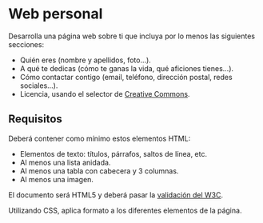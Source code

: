 # Web personal

Desarrolla una página web sobre ti que incluya por lo menos las siguientes secciones:
 
- Quién eres (nombre y apellidos, foto...).
- A qué te dedicas (cómo te ganas la vida, qué aficiones tienes...).
- Cómo contactar contigo (email, teléfono, dirección postal, redes sociales...).
- Licencia, usando el selector de [Creative Commons](https://creativecommons.org/choose/?lang=es_ES).

## Requisitos

Deberá contener como mínimo estos elementos HTML:

- Elementos de texto: títulos, párrafos, saltos de línea, etc.
- Al menos una lista anidada.
- Al menos una tabla con cabecera y 3 columnas.
- Al menos una imagen.

El documento será HTML5 y deberá pasar la [validación del W3C](https://validator.w3.org).

Utilizando CSS, aplica formato a los diferentes elementos de la página.
